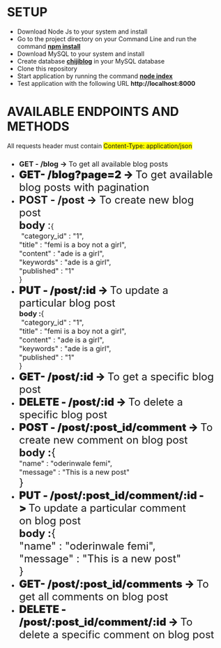 <h1 style="margin-left: 25px;">SETUP</h1><ul><li style="margin-left: 25px;">Download Node Js to your system and install</li><li style="margin-left: 25px;">Go to the project directory on your Command Line and run the command <b><u>npm install</u></b></li><li style="margin-left: 25px;">Download MySQL to your system and install</li><li style="margin-left: 25px;">Create database <b style="text-decoration-line: underline;">chijiblog</b> in your MySQL database</li><li style="margin-left: 25px;">Clone this repository</li><li style="margin-left: 25px;">Start application by running the command <b><u>node index</u></b></li><li style="margin-left: 25px;">Test application with the following URL <b>http://localhost:8000</b></li></ul><h1></h1><h1></h1><div></div><div></div>

<h1 style="margin-left: 25px;">AVAILABLE ENDPOINTS AND METHODS</h1><p style="margin-left: 25px;">All requests header must contain <span style="background-color: rgb(255, 255, 0);">Content-Type: application/json</span></p><h3><ul><li style="margin-left: 25px;"><b>GET - /blog -&gt; </b><span style="font-weight: normal;">To get all available blog posts</span></li><li style="margin-left: 25px;"><span style="font-weight: bolder; font-size: 1.5rem;">GET- /blog?page=2 -&gt;&nbsp;</span><span style="font-size: 1.5rem; font-weight: normal;">To get available blog posts with pagination</span></li><li style="margin-left: 25px;"><b style="font-size: 1.5rem;">POST - /post -&gt; </b><span style="font-size: 1.5rem;"><span style="font-weight: 400;">To create new blog post</span><br>body </span><span style="font-size: 1.5rem; font-weight: 400;">:</span><span style="font-weight: normal;">{<br>&nbsp;"category_id" : "1",<br>"title" : "femi is a boy not a girl",<br>"content" : "ade is a girl",<br>"keywords" : "ade is a girl",<br>"published" : "1"<br>}</span></li><li style="margin-left: 25px;"><span style="font-weight: bolder; font-size: 1.5rem;">PUT - /post/:id -&gt; </span><span style="font-size: 1.5rem; font-weight: normal;">To update a particular blog post</span><br>body :<span style="font-weight: normal;">{<br>&nbsp;"category_id" : "1",<br>"title" : "femi is a boy not a girl",<br>"content" : "ade is a girl",<br>"keywords" : "ade is a girl",<br>"published" : "1"<br>}</span><br></li><li style="margin-left: 25px;"><span style="font-weight: bolder; font-size: 1.5rem;">GET- /post/:id -&gt;&nbsp;</span><span style="font-size: 1.5rem; font-weight: normal;">To get a specific blog post</span></li><li style="margin-left: 25px;"><span style="font-weight: bolder; font-size: 1.5rem;">DELETE - /post/:id -&gt;&nbsp;</span><span style="font-size: 1.5rem; font-weight: normal;">To delete a specific blog post</span></li><li style="margin-left: 25px;"><span style="font-weight: bolder; font-size: 1.5rem;">POST - /post/:post_id/comment -&gt;&nbsp;</span><span style="font-size: 1.5rem; font-weight: 400;">To create new comment on blog post</span><br style="font-weight: 700;"><span style="font-size: 1.5rem; font-weight: 700;">body&nbsp;</span><span style="font-size: 1.5rem; font-weight: 700;">:</span><span style="font-size: 1.5rem;"><span style="font-weight: 400;">{</span><span style="font-weight: normal;"><br></span></span><span style="font-weight: normal;">"name" : "oderinwale femi",<br>"message" : "This is a new post"</span><br><span style="font-size: 1.5rem; font-weight: 400;">}</span><br></li><li style="margin-left: 25px;"><span style="font-weight: bolder; font-size: 1.5rem;">PUT - /post/:post_id/comment/:id -&gt;&nbsp;</span><span style="font-size: 1.5rem;"><span style="font-weight: normal;">To update a particular comment on&nbsp;blog post</span><br>body&nbsp;<span style="font-weight: 700; font-size: 1.5rem;">:</span><span style="font-weight: 700; font-size: 1.5rem;"><span style="font-weight: 400;">{</span><span style="font-weight: normal;"><br></span></span><span style="font-weight: normal;">"name" : "oderinwale femi",</span><br><span style="font-weight: normal;">"message" : "This is a new post"</span><br style="font-weight: 700;"><span style="font-weight: normal; font-size: 1.5rem;">}</span><br></span></li><li style="margin-left: 25px;"><span style="font-weight: bolder; font-size: 1.5rem;">GET- /post/:post_id/comments&nbsp;-&gt;&nbsp;</span><span style="font-size: 1.5rem; font-weight: normal;">To get all comments on blog post</span></li><li style="margin-left: 25px;"><span style="font-weight: bolder; font-size: 1.5rem;">DELETE - /post/:post_id/comment/:id&nbsp;-&gt;&nbsp;</span><span style="font-size: 1.5rem; font-weight: normal;">To delete a specific comment on&nbsp;blog post</span></li></ul><div></div></h3><h1></h1><h1></h1><div></div><div></div>

